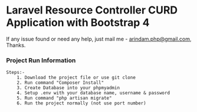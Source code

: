 # Laravel Resource Controller CURD Application with Bootstrap 4

If any issue found or need any help, just mail me - arindam.php@gmail.com, Thanks.

### Project Run Information

```
Steps:-
    1. Download the project file or use git clone
    2. Run command "Composer Install"
    3. Create Database into your phpmyadmin
    4. Setup .env with your database name, username & password
    5. Run command "php artisan migrate"
    6. Run the project normally (not use port number)
```

